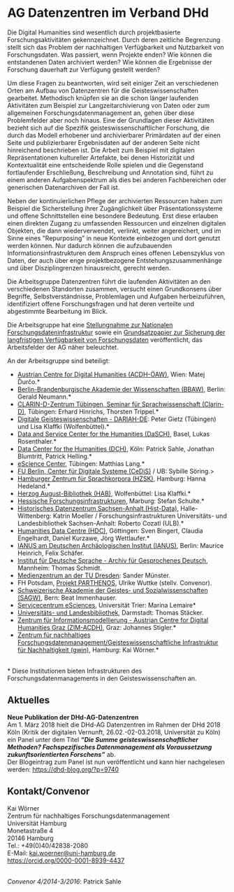 # AG Datenzentren im Verband DHd

<p>Die Digital Humanities sind wesentlich durch projektbasierte Forschungsaktivitäten gekennzeichnet. Durch deren zeitliche Begrenzung stellt sich das Problem der nachhaltigen Verfügbarkeit und Nutzbarkeit von Forschungsdaten. Was passiert, wenn Projekte enden? Wie können die entstandenen Daten archiviert werden? Wie können die Ergebnisse der Forschung dauerhaft zur Verfügung gestellt werden?</p>
<p>Um diese Fragen zu beantworten, wird seit einiger Zeit an verschiedenen Orten am Aufbau von Datenzentren für die Geisteswissenschaften gearbeitet. Methodisch knüpfen sie an die schon länger laufenden Aktivitäten zum Beispiel zur Langzeitarchivierung von Daten oder zum allgemeinen Forschungsdatenmanagement an, gehen über diese Problemfelder aber noch hinaus. Eine der Grundlagen dieser Aktivitäten bezieht sich auf die Spezifik geisteswissenschaftlicher Forschung, die durch das Modell erhobener und archivierbarer Primärdaten auf der einen Seite und publizierbarer Ergebnisdaten auf der anderen Seite nicht hinreichend beschrieben ist. Die Arbeit zum Beispiel mit digitalen Repräsentationen kultureller Artefakte, bei denen Historizität und Kontextualität eine entscheidende Rolle spielen und die Gegenstand fortlaufender Erschließung, Beschreibung und Annotation sind, führt zu einem anderen Aufgabenspektrum als dies bei anderen Fachbereichen oder generischen Datenarchiven der Fall ist.</p>
<p>Neben der kontinuierlichen Pflege der archivierten Ressourcen haben zum Beispiel die Sicherstellung ihrer Zugänglichkeit über Präsentationssysteme und offene Schnittstellen eine besondere Bedeutung. Erst diese erlauben einen direkten Zugang zu umfassenden Ressourcen und einzelnen digitalen Objekten, die dann wiederverwendet, verlinkt, weiter angereichert, und im Sinne eines "Repurposing" in neue Kontexte einbezogen und dort genutzt werden können. Nur dadurch können die aufzubauenden Informationsinfrastrukturen dem Anspruch eines offenen Lebenszyklus von Daten, der auch über enge projektbezogene Entstehungszusammenhänge und über Disziplingrenzen hinausreicht, gerecht werden.</p>
<p>Die Arbeitsgruppe Datenzentren führt die laufenden Aktivitäten an den verschiedenen Standorten zusammen, versucht einen Grundkonsens über Begriffe, Selbstverständnisse, Problemlagen und Aufgaben herbeizuführen, identifiziert offene Forschungsfragen und hat deren verteilte und abgestimmte Bearbeitung im Blick.</p>
<p>Die Arbeitsgruppe hat eine <a href="https://dig-hum.de/stellungnahme-dhd-nfdi" target="_blank">Stellungnahme zur Nationalen Forschungsdateninfrastruktur</a> sowie ein <a href="https://zenodo.org/record/1134760#.WpCUL4WcFPY" target="_blank">Grundsatzpapier zur Sicherung der langfristigen Verfügbarkeit von Forschungsdaten</a> veröffentlicht, das Arbeitsfelder der AG näher beleuchtet.</p>
<p>An der Arbeitsgruppe sind beteiligt:</p>
<ul><li>
		<a href="http://acdh.oeaw.ac.at/" target="_blank">Austrian Centre for Digital Humanities (ACDH-ÖAW)</a>, Wien: Matej Ďurčo.*</li>
<li>
		<a href="http://www.bbaw.de" target="_blank">Berlin-Brandenburgische Akademie der Wissenschaften (BBAW)</a>, Berlin: Gerald Neumann.*</li>
<li>
		<a href="http://www.clarin-d.net" target="_blank">CLARIN-D-Zentrum Tübingen, Seminar für Sprachwissenschaft (Clarin-D)</a>, Tübingen: Erhard Hinrichs, Thorsten Trippel.*</li>
<li>
		<a href="https://de.dariah.eu/" target="_blank">Digitale Geisteswissenschaften - DARIAH-DE</a>: Peter Gietz (Tübingen) und Lisa Klaffki (Wolfenbüttel).*</li>
<li>
		<a href="http://dasch.swiss" target="_blank">Data and Service Center for the Humanities (DaSCH)</a>, Basel, Lukas Rosenthaler.*</li>
<li>
		<a href="http://www.dch.uni-koeln.de" target="_blank">Data Center for the Humanities (DCH)</a>, Köln: Patrick Sahle, Jonathan Blumtritt, Patrick Helling.*</li>
<li>
		<a href="http://www.escience.uni-tuebingen.de/forschungsdatenarchiv-fdat.html" target="_blank">eScience Center</a>, Tübingen: Matthias Lang.*</li>
<li>
	       <a href="https://www.cedis.fu-berlin.de/" target="_blank">FU Berlin, Center für Digitale Systeme (CeDiS)</a> / UB: Sybille Söring.&gt;
</li><li>
		<a href="https://www.corpora.uni-hamburg.de" target="_blank">Hamburger Zentrum für Sprachkorpora (HZSK)</a>, Hamburg: Hanna Hedeland.*</li>
<li>
		<a href="http://www.hab.de" target="_blank">Herzog August-Bibliothek (HAB)</a>, Wolfenbüttel: Lisa Klaffki.*</li>
<li>
		<a href="https://www.uni-marburg.de/projekte/forschungsdaten/projekt" target="_blank">Hessische Forschungsinfrastrukturen</a>, Marburg: Stefan Schulte.*</li>
<li>
		<a href="http://www.geschichte.uni-halle.de/struktur/hist-data/" target="_blank">Historisches Datenzentrum Sachsen-Anhalt (Hist-Data)</a>, Halle-Wittenberg: Katrin Moeller / Forschungsinfrastrukturen Universitäts- und Landesbibliothek Sachsen-Anhalt: Roberto Cozatl (ULB).*</li>
<li>
		<a href="http://humanities-data-centre.de/" target="_blank">Humanities Data Centre (HDC)</a>, Göttingen: Sven Bingert, Claudia Engelhardt, Daniel Kurzawe, Jörg Wettlaufer.*</li>
<li>
		<a href="http://www.ianus-fdz.de" target="_blank">IANUS am Deutschen Archäologischen Institut (IANUS)</a>, Berlin: Maurice Heinrich, Felix Schäfer.</li>
<li> <a href="http://agd.ids-mannheim.de/" target="_blank">Institut für Deutsche Sprache - Archiv für Gesprochenes Deutsch</a>, Mannheim: Thomas Schmidt.
</li>
<li> <a href="https://tu-dresden.de/mz" target="_blank">Medienzentrum an der TU Dresden</a>: Sander Münster.</li>
<li>FH Potsdam, <a href="http://www.parthenos-project.eu/" target="_blank">Projekt PARTHENOS</a>, Ulrike Wuttke (stellv. Convenor).</li>
<li>
		<a href="http://www.sagw.ch" target="_blank">Schweizerische Akademie der Geistes- und Sozialwissenschaften (SAGW)</a>, Bern: Beat Immenhauser.</li>
<li><a href="http://www.esciences.uni-trier.de/" target="_blank">Servicecentrum eSciences</a>, Universität Trier: Marina Lemaire*</li>
<li>
<a href="https://www.ulb.tu-darmstadt.de/" target="_blank">Universitäts- und Landesbibliothek</a>, Darmstadt: Thomas Stäcker.
</li>
<li>
		<a href="https://informationsmodellierung.uni-graz.at/" target="_blank">Zentrum für Informationsmodellierung - Austrian Centre for Digital Humanities Graz (ZIM-ACDH)</a>, Graz: Johannes Stigler.*</li>
<li>
		<a href="https://www.fdm.uni-hamburg.de/ueber-uns/gwin.html">Zentrum für nachhaltiges Forschungsdatenmanagement/Geisteswissenschaftliche Infrastruktur für Nachhaltigkeit (gwin)</a>, Hamburg: Kai Wörner.*</li>
</ul><p> <br />
* Diese Institutionen bieten Infrastrukturen des Forschungsdatenmanagements in den Geisteswissenschaften an.</p>
<h2>
	 </h2>
<h2>
	Aktuelles</h2>
<p><strong>Neue Publikation der DHd-AG-Datenzentren</strong><br />
Am 1. März 2018 hielt die DHd-AG Datenzentren im Rahmen der DHd 2018 Köln (Kritik der digitalen Vernunft, 26.02.-02-03.2018, Universität zu Köln) ein Panel unter dem Titel <em><strong>“Die Summe geisteswissenschaftlicher Methoden? Fachspezifisches Datenmanagement als Voraussetzung zukunftsorientierten Forschens”</strong></em> ab.<br />
Der Blogeintrag zum Panel ist nun veröffentlicht und kann hier nachgelesen werden: <a href="https://dhd-blog.org/?p=9740">https://dhd-blog.org/?p=9740</a></p>
<h2>
	 </h2>
<h2>
	Kontakt/Convenor</h2>
<p>Kai Wörner<br />
	Zentrum für nachhaltiges Forschungsdatenmanagement<br />
	Universität Hamburg<br />
	Monetastraße 4<br />
	20146 Hamburg<br />
Tel.: +49(0)40/42838-2080<br />
	E-Mail: <a href="mailto:kai.woerner@uni-hamburg.de">kai.woerner@uni-hamburg.de</a><br /><a href="https://orcid.org/0000-0001-8939-4437" target="_blank">https://orcid.org/0000-0001-8939-4437</a>	</p>
<p> <br /><em>Convenor 4/2014-3/2016</em>: Patrick Sahle<br />
	 </p>

